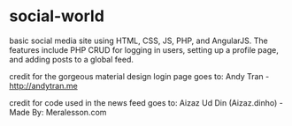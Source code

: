 # social-world
basic social media site using HTML, CSS, JS, PHP, and AngularJS. The features include PHP CRUD for logging in users, setting up a profile page, and adding posts to a global feed.

credit for the gorgeous material design login page goes to:
Andy Tran - http://andytran.me

credit for code used in the news feed goes to:
Aizaz Ud Din (Aizaz.dinho) - Made By: Meralesson.com
